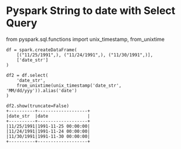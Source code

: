 # Pyspark String to date with Select Query

from pyspark.sql.functions import unix_timestamp, from_unixtime

```
df = spark.createDataFrame(
    [("11/25/1991",), ("11/24/1991",), ("11/30/1991",)], 
    ['date_str']
)

df2 = df.select(
    'date_str', 
    from_unixtime(unix_timestamp('date_str', 'MM/dd/yyy')).alias('date')
)

df2.show(truncate=False)
+----------+-------------------+
|date_str  |date               |
+----------+-------------------+
|11/25/1991|1991-11-25 00:00:00|
|11/24/1991|1991-11-24 00:00:00|
|11/30/1991|1991-11-30 00:00:00|
+----------+-------------------+
```
